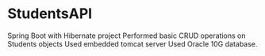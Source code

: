 # StudentsAPI

Spring Boot with Hibernate project 
Performed basic CRUD operations on Students objects
Used embedded tomcat server 
Used Oracle 10G database.
